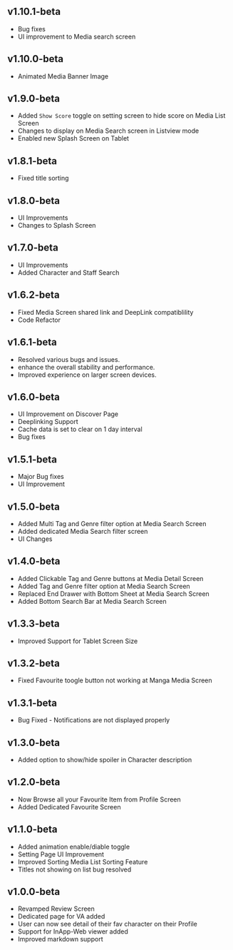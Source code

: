 ## v1.10.1-beta
- Bug fixes
- UI improvement to Media search screen

## v1.10.0-beta
- Animated Media Banner Image

## v1.9.0-beta
- Added `Show Score` toggle on setting screen to hide score on Media List Screen
- Changes to display on Media Search screen in Listview mode
- Enabled new Splash Screen on Tablet

## v1.8.1-beta
- Fixed title sorting

## v1.8.0-beta
- UI Improvements
- Changes to Splash Screen

## v1.7.0-beta
- UI Improvements
- Added Character and Staff Search
 
## v1.6.2-beta
- Fixed Media Screen shared link and DeepLink compatiblility
- Code Refactor

## v1.6.1-beta
- Resolved various bugs and issues.
- enhance the overall stability and performance.
- Improved experience on larger screen devices.

## v1.6.0-beta
- UI Improvement on Discover Page
- Deeplinking Support
- Cache data is set to clear on 1 day interval
- Bug fixes

## v1.5.1-beta
- Major Bug fixes
- UI Improvement

## v1.5.0-beta
- Added Multi Tag and Genre filter option at Media Search Screen
- Added dedicated Media Search filter screen
- UI Changes

## v1.4.0-beta
- Added Clickable Tag and Genre buttons at Media Detail Screen  
- Added Tag and Genre filter option at Media Search Screen  
- Replaced End Drawer with Bottom Sheet at Media Search Screen
- Added Bottom Search Bar at Media Search Screen 

## v1.3.3-beta
- Improved Support for Tablet Screen Size

## v1.3.2-beta
- Fixed Favourite toogle button not working at Manga Media Screen

## v1.3.1-beta
- Bug Fixed - Notifications are not displayed properly

## v1.3.0-beta
- Added option to show/hide spoiler in Character description

## v1.2.0-beta
- Now Browse all your Favourite Item from Profile Screen
- Added Dedicated Favourite Screen
  
## v1.1.0-beta
- Added animation enable/diable toggle
- Setting Page UI Improvement
- Improved Sorting Media List Sorting Feature
- Titles not showing on list bug resolved  
  
## v1.0.0-beta
- Revamped Review Screen
- Dedicated page for VA added
- User can now see detail of their fav character on their Profile 
- Support for InApp-Web viewer added
- Improved markdown support